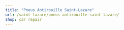 ```yaml
---
title: "Pneus Antirouille Saint-Lazare"
url: /saint-lazare/pneus-antirouille-saint-lazare/
shop: car repair
---
```

